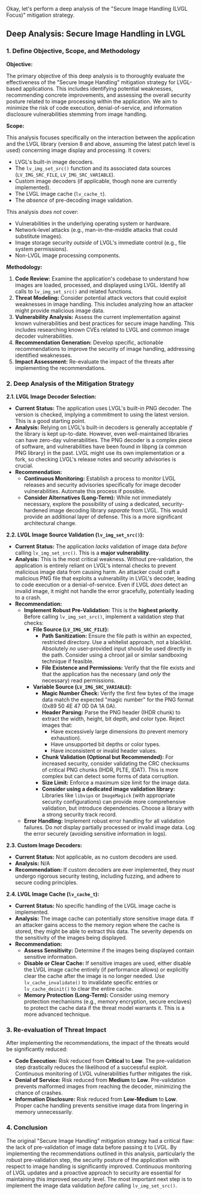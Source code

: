Okay, let's perform a deep analysis of the "Secure Image Handling (LVGL Focus)" mitigation strategy.

## Deep Analysis: Secure Image Handling in LVGL

### 1. Define Objective, Scope, and Methodology

**Objective:**

The primary objective of this deep analysis is to thoroughly evaluate the effectiveness of the "Secure Image Handling" mitigation strategy for LVGL-based applications.  This includes identifying potential weaknesses, recommending concrete improvements, and assessing the overall security posture related to image processing within the application.  We aim to minimize the risk of code execution, denial-of-service, and information disclosure vulnerabilities stemming from image handling.

**Scope:**

This analysis focuses specifically on the interaction between the application and the LVGL library (version 8 and above, assuming the latest patch level is used) concerning image display and processing.  It covers:

*   LVGL's built-in image decoders.
*   The `lv_img_set_src()` function and its associated data sources (`LV_IMG_SRC_FILE`, `LV_IMG_SRC_VARIABLE`).
*   Custom image decoders (if applicable, though none are currently implemented).
*   The LVGL image cache (`lv_cache_t`).
*   The *absence* of pre-decoding image validation.

This analysis *does not* cover:

*   Vulnerabilities in the underlying operating system or hardware.
*   Network-level attacks (e.g., man-in-the-middle attacks that could substitute images).
*   Image storage security *outside* of LVGL's immediate control (e.g., file system permissions).
*   Non-LVGL image processing components.

**Methodology:**

1.  **Code Review:** Examine the application's codebase to understand how images are loaded, processed, and displayed using LVGL.  Identify all calls to `lv_img_set_src()` and related functions.
2.  **Threat Modeling:**  Consider potential attack vectors that could exploit weaknesses in image handling.  This includes analyzing how an attacker might provide malicious image data.
3.  **Vulnerability Analysis:**  Assess the current implementation against known vulnerabilities and best practices for secure image handling.  This includes researching known CVEs related to LVGL and common image decoder vulnerabilities.
4.  **Recommendation Generation:**  Develop specific, actionable recommendations to improve the security of image handling, addressing identified weaknesses.
5.  **Impact Assessment:**  Re-evaluate the impact of the threats after implementing the recommendations.

### 2. Deep Analysis of the Mitigation Strategy

**2.1. LVGL Image Decoder Selection:**

*   **Current Status:**  The application uses LVGL's built-in PNG decoder.  The version is checked, implying a commitment to using the latest version. This is a good starting point.
*   **Analysis:**  Relying on LVGL's built-in decoders is generally acceptable *if* the library is kept up-to-date.  However, even well-maintained libraries can have zero-day vulnerabilities.  The PNG decoder is a complex piece of software, and vulnerabilities have been found in libpng (a common PNG library) in the past.  LVGL might use its own implementation or a fork, so checking LVGL's release notes and security advisories is crucial.
*   **Recommendation:**
    *   **Continuous Monitoring:**  Establish a process to monitor LVGL releases and security advisories specifically for image decoder vulnerabilities.  Automate this process if possible.
    *   **Consider Alternatives (Long-Term):**  While not immediately necessary, explore the possibility of using a dedicated, security-hardened image decoding library *separate* from LVGL.  This would provide an additional layer of defense. This is a more significant architectural change.

**2.2. LVGL Image Source Validation (`lv_img_set_src()`):**

*   **Current Status:**  The application *lacks* validation of image data *before* calling `lv_img_set_src()`. This is a **major vulnerability**.
*   **Analysis:**  This is the most critical weakness.  Without pre-validation, the application is entirely reliant on LVGL's internal checks to prevent malicious image data from causing harm.  An attacker could craft a malicious PNG file that exploits a vulnerability in LVGL's decoder, leading to code execution or a denial-of-service.  Even if LVGL *does* detect an invalid image, it might not handle the error gracefully, potentially leading to a crash.
*   **Recommendation:**
    *   **Implement Robust Pre-Validation:**  This is the **highest priority**.  Before calling `lv_img_set_src()`, implement a validation step that checks:
        *   **File Source (`LV_IMG_SRC_FILE`):**
            *   **Path Sanitization:**  Ensure the file path is within an expected, restricted directory.  Use a whitelist approach, not a blacklist.  Absolutely *no* user-provided input should be used directly in the path.  Consider using a chroot jail or similar sandboxing technique if feasible.
            *   **File Existence and Permissions:**  Verify that the file exists and that the application has the necessary (and *only* the necessary) read permissions.
        *   **Variable Source (`LV_IMG_SRC_VARIABLE`):**
            *   **Magic Number Check:**  Verify the first few bytes of the image data match the expected "magic number" for the PNG format (0x89 50 4E 47 0D 0A 1A 0A).
            *   **Header Parsing:**  Parse the PNG header (IHDR chunk) to extract the width, height, bit depth, and color type.  Reject images that:
                *   Have excessively large dimensions (to prevent memory exhaustion).
                *   Have unsupported bit depths or color types.
                *   Have inconsistent or invalid header values.
            *   **Chunk Validation (Optional but Recommended):**  For increased security, consider validating the CRC checksums of critical PNG chunks (IHDR, PLTE, IDAT).  This is more complex but can detect some forms of data corruption.
            *   **Size Limit:** Enforce a maximum size limit for the image data.
            * **Consider using a dedicated image validation library:** Libraries like `libvips` or `ImageMagick` (with appropriate security configurations) can provide more comprehensive validation, but introduce dependencies. Choose a library with a strong security track record.
    *   **Error Handling:**  Implement robust error handling for all validation failures.  Do *not* display partially processed or invalid image data.  Log the error securely (avoiding sensitive information in logs).

**2.3. Custom Image Decoders:**

*   **Current Status:**  Not applicable, as no custom decoders are used.
*   **Analysis:**  N/A
*   **Recommendation:**  If custom decoders are ever implemented, they *must* undergo rigorous security testing, including fuzzing, and adhere to secure coding principles.

**2.4. LVGL Image Cache (`lv_cache_t`):**

*   **Current Status:**  No specific handling of the LVGL image cache is implemented.
*   **Analysis:**  The image cache can potentially store sensitive image data.  If an attacker gains access to the memory region where the cache is stored, they might be able to extract this data.  The severity depends on the sensitivity of the images being displayed.
*   **Recommendation:**
    *   **Assess Sensitivity:**  Determine if the images being displayed contain sensitive information.
    *   **Disable or Clear Cache:**  If sensitive images are used, either disable the LVGL image cache entirely (if performance allows) or explicitly clear the cache after the image is no longer needed.  Use `lv_cache_invalidate()` to invalidate specific entries or `lv_cache_deinit()` to clear the entire cache.
    *   **Memory Protection (Long-Term):**  Consider using memory protection mechanisms (e.g., memory encryption, secure enclaves) to protect the cache data if the threat model warrants it. This is a more advanced technique.

### 3. Re-evaluation of Threat Impact

After implementing the recommendations, the impact of the threats would be significantly reduced:

*   **Code Execution:** Risk reduced from **Critical** to **Low**.  The pre-validation step drastically reduces the likelihood of a successful exploit.  Continuous monitoring of LVGL vulnerabilities further mitigates the risk.
*   **Denial of Service:** Risk reduced from **Medium** to **Low**.  Pre-validation prevents malformed images from reaching the decoder, minimizing the chance of crashes.
*   **Information Disclosure:** Risk reduced from **Low-Medium** to **Low**.  Proper cache handling prevents sensitive image data from lingering in memory unnecessarily.

### 4. Conclusion

The original "Secure Image Handling" mitigation strategy had a critical flaw: the lack of pre-validation of image data before passing it to LVGL.  By implementing the recommendations outlined in this analysis, particularly the robust pre-validation step, the security posture of the application with respect to image handling is significantly improved.  Continuous monitoring of LVGL updates and a proactive approach to security are essential for maintaining this improved security level. The most important next step is to implement the image data validation *before* calling `lv_img_set_src()`.